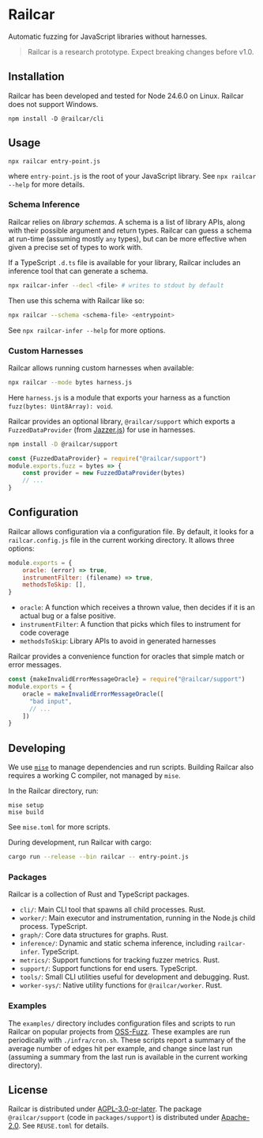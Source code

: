 # Railcar

Automatic fuzzing for JavaScript libraries without harnesses.

> Railcar is a research prototype. Expect breaking changes before v1.0.

## Installation

Railcar has been developed and tested for Node 24.6.0 on Linux. Railcar does not support Windows.
```
npm install -D @railcar/cli
```

## Usage

```
npx railcar entry-point.js
```
where `entry-point.js` is the root of your JavaScript library. See `npx railcar --help` for more details.

### Schema Inference

Railcar relies on _library schemas_. A schema is a list of library APIs, along with their possible
argument and return types. Railcar can guess a schema at run-time (assuming mostly `any` types), but
can be more effective when given a precise set of types to work with.

If a TypeScript `.d.ts` file is available for your library, Railcar includes an inference tool
that can generate a schema.
```bash
npx railcar-infer --decl <file> # writes to stdout by default
```

Then use this schema with Railcar like so:
```bash
npx railcar --schema <schema-file> <entrypoint>
```

See `npx railcar-infer --help` for more options.

### Custom Harnesses

Railcar allows running custom harnesses when available:
```bash
npx railcar --mode bytes harness.js
```
Here `harness.js` is a module that exports your harness as a function `fuzz(bytes: Uint8Array): void`.

Railcar provides an optional library, `@railcar/support` which exports a `FuzzedDataProvider` (from [Jazzer.js](https://github.com/CodeIntelligenceTesting/jazzer))
for use in harnesses.
```bash
npm install -D @railcar/support
```
```javascript
const {FuzzedDataProvider} = require("@railcar/support")
module.exports.fuzz = bytes => {
    const provider = new FuzzedDataProvider(bytes)
    // ...
}
```

## Configuration

Railcar allows configuration via a configuration file. By default, it looks for a `railcar.config.js` file
in the current working directory. It allows three options:
```js
module.exports = {
    oracle: (error) => true,
    instrumentFilter: (filename) => true,
    methodsToSkip: [],
}
```
- `oracle`: A function which receives a thrown value, then decides if it is an actual bug or a false positive.
- `instrumentFilter`: A function that picks which files to instrument for code coverage
- `methodsToSkip`: Library APIs to avoid in generated harnesses

Railcar provides a convenience function for oracles that simple match or error messages.
```javascript
const {makeInvalidErrorMessageOracle} = require("@railcar/support")
module.exports = {
    oracle = makeInvalidErrorMessageOracle([
      "bad input",
      // ...
    ])
}
```

## Developing

We use [`mise`](https://mise.jdx.dev/) to manage dependencies and run scripts. Building Railcar also requires a working C compiler,
not managed by `mise`.

In the Railcar directory, run:
```
mise setup
mise build
```
See `mise.toml` for more scripts.

During development, run Railcar with cargo:
```bash
cargo run --release --bin railcar -- entry-point.js
```

### Packages

Railcar is a collection of Rust and TypeScript packages.
- `cli/`: Main CLI tool that spawns all child processes. Rust.
- `worker/`: Main executor and instrumentation, running in the Node.js child process. TypeScript.
- `graph/`: Core data structures for graphs. Rust.
- `inference/`: Dynamic and static schema inference, including `railcar-infer`. TypeScript.
- `metrics/`: Support functions for tracking fuzzer metrics. Rust.
- `support/`: Support functions for end users. TypeScript.
- `tools/`: Small CLI utilities useful for development and debugging. Rust.
- `worker-sys/`: Native utility functions for `@railcar/worker`. Rust.

### Examples

The `examples/` directory includes configuration files and scripts to run Railcar on popular
projects from [OSS-Fuzz](https://github.com/google/oss-fuzz). These examples are run periodically with `./infra/cron.sh`.
These scripts report a summary of the average number of edges hit per example, and change since last run
(assuming a summary from the last run is available in the current working directory).

## License
Railcar is distributed under [AGPL-3.0-or-later](https://spdx.org/licenses/AGPL-3.0-or-later.html).
The package `@railcar/support` (code in `packages/support`) is distributed under [Apache-2.0](https://spdx.org/licenses/Apache-2.0.html).
See `REUSE.toml` for details.
